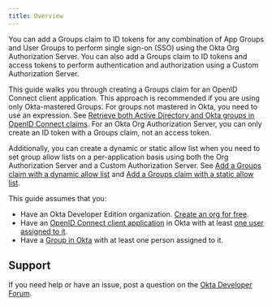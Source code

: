 ```yaml
---
title: Overview
---
```


You can add a Groups claim to ID tokens for any combination of App Groups and User Groups to perform single sign-on (SSO) using the Okta Org Authorization Server. You can also add a Groups claim to ID tokens and access tokens to perform authentication and authorization using a Custom Authorization Server.

This guide walks you through creating a Groups claim for an OpenID Connect client application. This approach is recommended if you are using only Okta-mastered Groups. For groups not mastered in Okta, you need to use an expression. See [Retrieve both Active Directory and Okta groups in OpenID Connect claims](https://support.okta.com/help/s/article/Can-we-retrieve-both-Active-Directory-and-Okta-groups-in-OpenID-Connect-claims?language=en_US). For an Okta Org Authorization Server, you can only create an ID token with a Groups claim, not an access token.

Additionally, you can create a dynamic or static allow list when you need to set group allow lists on a per-application basis using both the Org Authorization Server and a Custom Authorization Server. See [Add a Groups claim with a dynamic allow list](/docs/guides/customize-tokens-dynamic/) and [Add a Groups claim with a static allow list](/docs/guides/customize-tokens-static).

This guide assumes that you:

* Have an Okta Developer Edition organization. [Create an org for free](https://developer.okta.com/signup).
* Have an [OpenID Connect client application](https://help.okta.com/en/prod/okta_help_CSH.htm#ext_Apps_App_Integration_Wizard-oidc) in Okta with at least [one user assigned to it](https://help.okta.com/en/prod/okta_help_CSH.htm#ext-assign-apps).
* Have a [Group in Okta](https://help.okta.com/en/prod/okta_help_CSH.htm#ext_Directory_Groups) with at least one person assigned to it.

## Support

If you need help or have an issue, post a question on the [Okta Developer Forum](https://devforum.okta.com).

<NextSectionLink/>
